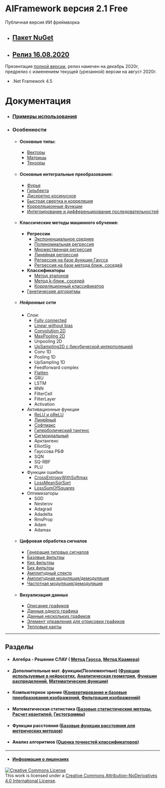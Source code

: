 # AIFramework версия 2.1 Free
Публичная версия ИИ фреймворка

* ## [Пакет NuGet](https://www.nuget.org/packages/AI)

* ## [Релиз 16.08.2020](https://github.com/AIFramework/AI_Free/blob/master/Aug2020Free.md)

Презентация [полной версии](https://docs.google.com/presentation/d/1W0DY10chKeZeJ59CCiAnNEdMEtpEc39Khu5tPIPmfCQ), релиз намечен на декабрь 2020г, предрелиз с изменением текущей (урезанной) версии на август 2020г.

* .Net Framework 4.5

# Документация

* ### [Примеры использования](https://github.com/AIFramework/AI_Free/wiki/Examples-of-using-(rus))

* ### Особенности

  * #### Основные типы: 
    * [Векторы](https://github.com/AIFramework/AI_Free/wiki/Vector)
    * [Матрицы](https://github.com/AIFramework/AI_Free/wiki/Matrix)
    * [Тензоры](https://github.com/AIFramework/AI_Free/wiki/Tensor)

  * #### Основные интегральные преобразования:
    * [Фурье](https://github.com/AIFramework/AI_Free/wiki/Furie)
    * [Гильберта](https://github.com/AIFramework/AI_Free/wiki/FastHilbert)
    * [Дискретно косинусное](https://github.com/AIFramework/AI_Free/wiki/DCT)
    * [Быстрая свертка и корреляция](https://github.com/AIFramework/AI_Free/wiki/FastConv)
    * [Корреляционные функции](https://github.com/AIFramework/AI_Free/wiki/Correlation)
    * [Интегрирование и дифференцирование последовательностей](https://github.com/AIFramework/AI_Free/wiki/Functions)

  * #### Классические методы машинного обучения: 
    * **Регрессии**
        * [Экспоненциальное среднее](https://github.com/AIFramework/AI_Free/wiki/ExpMean)
        * [Полиномиальная регрессия](https://github.com/AIFramework/AI_Free/wiki/PolynomialRegression)
        * [Множественная регрессия](https://github.com/AIFramework/AI_Free/wiki/MultipleRegression)
        * [Линейная регрессия](https://github.com/AIFramework/AI_Free/wiki/LinearRegression)
        * [Регрессия на базе функции Гаусса](https://github.com/AIFramework/AI_Free/wiki/RBFGauss)
        * [Регрессия на базе метода ближ. соседей](https://github.com/AIFramework/AI_Free/wiki/kNNReg)
     * **Классификаторы**
        * [Метод эталонов](https://github.com/AIFramework/AI_Free/wiki/NN)
        * [Метод k-ближ. соседей](https://github.com/AIFramework/AI_Free/wiki/kNNCl)
        * [Корреляционный классификатор](https://github.com/AIFramework/AI_Free/wiki/CorrelationClassifier)
     * [Генетические алгоритмы](https://github.com/AIFramework/AI_Free/wiki/Population)

  * ##### Нейронные сети
    * Слои: 
      * [Fully connected](https://github.com/AIFramework/AI_Free/wiki/FeedForwardLayer)
      * [Linear without bias](https://github.com/AIFramework/AI_Free/wiki/LinearLayer)
      * [Convolution 2D](https://github.com/AIFramework/AI_Free/wiki/ConvolutionLayer)
      * [MaxPooling 2D](https://github.com/AIFramework/AI_Free/wiki/MaxPooling)
      * Unpooling 2D
      * [UpSampling2D с бикубической интерполяцией](https://github.com/AIFramework/AI_Free/wiki/Upsampling2dBicibic)
      * Conv 1D
      * Pooling 1D
      * UpSampling 1D
      * Feedforward complex
      * [Flatten](https://github.com/AIFramework/AI_Free/wiki/Flatten)
      * GRU
      * LSTM
      * RNN
      * FilterCell
      * FilterLayer
      * Activation
    * Активационные функции
      * [ReLU и pReLU](https://github.com/AIFramework/AI_Free/wiki/ReLU)
      * [Линейный](https://github.com/AIFramework/AI_Free/wiki/LinearUnit)
      * [Софтмакс](https://github.com/AIFramework/AI_Free/wiki/SoftmaxUnit)
      * [Гиперболический тангенс](https://github.com/AIFramework/AI_Free/wiki/TanhUnit) 
      * [Сигмоидальный](https://github.com/AIFramework/AI_Free/wiki/SigmoidUnit)
      * Арктангенс
      * ElliotSig
      * Гауссова РБФ
      * SQN
      * SQ-RBF
      * PLU
    * Функции ошибки
      * [CrossEntropyWithSoftmax](https://github.com/AIFramework/AI_Free/wiki/CrossEntropyWithSoftmax)
      * [LossMeanSqrSqrt](https://github.com/AIFramework/AI_Free/wiki/LossMeanSqrSqrt)
      * [LossSumOfSquares](https://github.com/AIFramework/AI_Free/wiki/LossSumOfSquares)  
    * Оптимизаторы
      * SGD
      * Nesterov
      * Adagrad
      * Adadelta
      * RmsProp
      * Adam
      * Adamax
 

   * #### Цифровая обработка сигналов
      * [Генерация типовых сигналов](https://github.com/AIFramework/AI_Free/wiki/Signal)
      * [Базовые фильтры](https://github.com/AIFramework/AI_Free/wiki/Filters)
      * [Ких фильтры](https://github.com/AIFramework/AI_Free/wiki/FIRFilter)
      * [Бих фильтры](https://github.com/AIFramework/AI_Free/wiki/IIRFilter)
      * [Амплитудный спектр](https://github.com/AIFramework/AI_Free/wiki/AmplitudeSpectr)
      * [Амплитудная модуляция/демодуляция](https://github.com/AIFramework/AI_Free/wiki/AM)
      * [Частотная модуляция/демодуляция](https://github.com/AIFramework/AI_Free/wiki/FM)

   * #### Визуализация данных
      * [Описание графиков](https://github.com/AIFramework/AI_Free/wiki/Description)
      * [Данные одного графика](https://github.com/AIFramework/AI_Free/wiki/ChartData)
      * [Данные нескольких графиков](https://github.com/AIFramework/AI_Free/wiki/ChartData)
      * [Элемент управления для отрисовки графиков](https://github.com/AIFramework/AI_Free/wiki/ChartVisual)
      * [Тепловые карты](https://github.com/AIFramework/AI_Free/wiki/HeatMapControl)

---
## Разделы

* #### Алгебра - Решение СЛАУ ( [Метод Гаусса](https://github.com/AIFramework/AI_Free/wiki/Gauss), [Метод Крамера](https://github.com/AIFramework/AI_Free/wiki/Kramer))

* #### Дополнительные мат. функции(Поэлементные) ([Функции используемые в нейросетях](https://github.com/AIFramework/AI_Free/wiki/NeuroFunc), [Аналитическая геометрия](https://github.com/AIFramework/AI_Free/wiki/GeomFunc), [Функции распределений](https://github.com/AIFramework/AI_Free/wiki/DistributionFunc), [Математические функции](https://github.com/AIFramework/AI_Free/wiki/MathFunc))

* #### Компьютерное зрение ([Конвертирование и базовые преобразования изображений](https://github.com/AIFramework/AI_Free/wiki/ImgConverter), [Фильтрация изображений](https://github.com/AIFramework/AI_Free/wiki/ImgFilters))

* #### Математическая статистика ([Базовые статистические методы](https://github.com/AIFramework/AI_Free/wiki/Statistic), [Расчет квантилей](https://github.com/AIFramework/AI_Free/wiki/Quantile), [Гистограммы](https://github.com/AIFramework/AI_Free/wiki/Histogramm))

* #### Функции расстояния ([Базовые функции расстояния для метрических методов](https://github.com/AIFramework/AI_Free/wiki/BaseDist))

* #### Анализ алгоритмов ([Оценка точностей классификаторов](https://github.com/AIFramework/AI_Free/wiki/Metrics))


---
* #### [Информация о лицензиях](https://github.com/AIFramework/AI_Free/blob/master/Docs/INFO)

<a rel="license" href="http://creativecommons.org/licenses/by-nd/4.0/"><img alt="Creative Commons License" style="border-width:0" src="https://i.creativecommons.org/l/by-nd/4.0/88x31.png" /></a><br />This work is licensed under a <a rel="license" href="http://creativecommons.org/licenses/by-nd/4.0/">Creative Commons Attribution-NoDerivatives 4.0 International License</a>.
